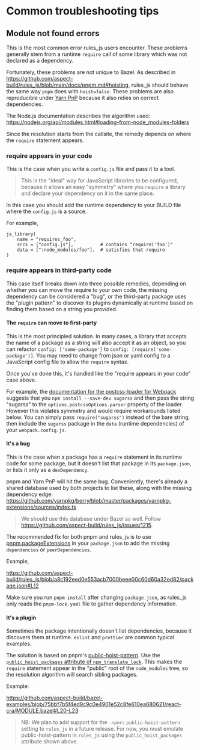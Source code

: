 # Common troubleshooting tips

## Module not found errors

This is the most common error rules_js users encounter.
These problems generally stem from a runtime `require` call of some library which was not declared as a dependency.

Fortunately, these problems are not unique to Bazel.
As described in https://github.com/aspect-build/rules_js/blob/main/docs/pnpm.md#hoisting, rules_js
should behave the same way `pnpm` does with `hoist=false`.
These problems are also reproducible under [Yarn PnP](https://yarnpkg.com/features/pnp) because it
also relies on correct dependencies.

The Node.js documentation describes the algorithm used:
https://nodejs.org/api/modules.html#loading-from-node_modules-folders

Since the resolution starts from the callsite, the remedy depends on where the `require` statement appears.

### require appears in your code

This is the case when you write a `config.js` file and pass it to a tool.

> This is the "ideal" way for JavaScript libraries to be configured, because it allows an easy
> "symmetry" where you `require` a library and declare your dependency on it in the same place.

In this case you should add the runtime dependency to your BUILD file where the `config.js` is a source.

For example,

```starlark
js_library(
    name = "requires_foo",
    srcs = ["config.js"],          # contains "require('foo')"
    data = [":node_modules/foo"],  # satisfies that require
)
```

### require appears in third-party code

This case itself breaks down into three possible remedies, depending on whether you can move the
require to your own code, the missing dependency can be considered a "bug",
or the third-party package uses the "plugin pattern" to discover its
plugins dynamically at runtime based on finding them based on a string you provided.

#### The `require` can move to first-party

This is the most principled solution. In many cases, a library that accepts the name of a package as
a string will also accept it as an object, so you can refactor `config: ['some-package']` to
`config: [require('some-package')]`. You may need to change from json or yaml config to a JavaScript
config file to allow the `require` syntax.

Once you've done this, it's handled like the "require appears in your code" case above.

For example, the
[documentation for the postcss-loader for Webpack](https://webpack.js.org/loaders/postcss-loader/#sugarss)
suggests that you `npm install --save-dev sugarss`
and then pass the string "sugarss" to the `options.postcssOptions.parser` property of the loader.
However this violates symmetry and would require workarounds listed below.
You can simply pass `require("sugarss")` instead of the bare string, then include the `sugarss`
package in the `data` (runtime dependencies) of your `webpack.config.js`.

#### It's a bug

This is the case when a package has a `require` statement in its runtime code for some package, but
it doesn't list that package in its `package.json`, or lists it only as a `devDependency`.

pnpm and Yarn PnP will hit the same bug. Conveniently, there's already a shared database used by
both projects to list these, along with the missing dependency edge:
https://github.com/yarnpkg/berry/blob/master/packages/yarnpkg-extensions/sources/index.ts

> We should use this database under Bazel as well. Follow
> https://github.com/aspect-build/rules_js/issues/1215.

The recommended fix for both pnpm and rules_js is to use
[pnpm.packageExtensions](https://pnpm.io/package_json#pnpmpackageextensions)
in your `package.json` to add the missing `dependencies` or `peerDependencies`.

Example,

https://github.com/aspect-build/rules_js/blob/a8c192eed0e553acb7000beee00c60d60a32ed82/package.json#L12

Make sure you run `pnpm install` after changing `package.json`, as rules_js only reads the
`pnpm-lock.yaml` file to gather dependency information.

#### It's a plugin

Sometimes the package intentionally doesn't list dependencies, because it discovers them at runtime.
`eslint` and `prettier` are common typical examples.

The solution is based on pnpm's [public-hoist-pattern](https://pnpm.io/npmrc#public-hoist-pattern).
Use the [`public_hoist_packages` attribute of `npm_translate_lock`](./npm_translate_lock.md#npm_translate_lock-public_hoist_packages). This makes the `require` statement appear in the
"public" root of the `node_modules` tree, so the resolution algorithm will search sibling packages.

Example:

https://github.com/aspect-build/bazel-examples/blob/75bbf7b5f4ed9c9c0e4901e52c8fe610ea680621/react-cra/MODULE.bazel#L20-L23

> NB: We plan to add support for the `.npmrc` `public-hoist-pattern` setting to `rules_js` in a future release.
> For now, you must emulate public-hoist-pattern in `rules_js` using the `public_hoist_packages` attribute shown above.
